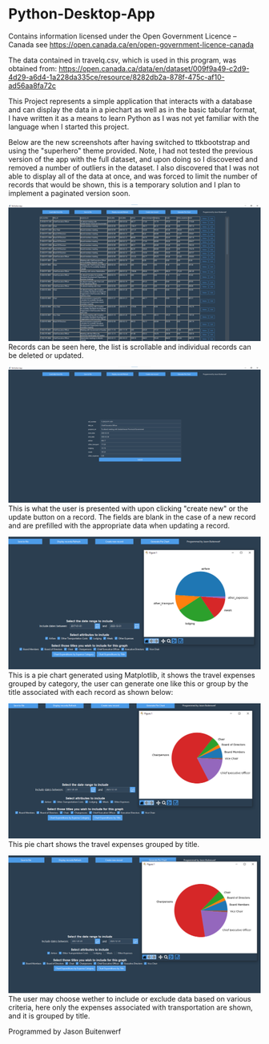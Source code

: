 # Python-Desktop-App
Contains information licensed under the Open Government Licence – Canada
see https://open.canada.ca/en/open-government-licence-canada

The data contained in travelq.csv, which is used in this program, was obtained from:
https://open.canada.ca/data/en/dataset/009f9a49-c2d9-4d29-a6d4-1a228da335ce/resource/8282db2a-878f-475c-af10-ad56aa8fa72c

This Project represents a simple application that interacts with a database and can display the data in a piechart as well as in the basic tabular format, I have written it as a means to learn Python as I was not yet familiar with the language when I started this project.

Below are the new screenshots after having switched to ttkbootstrap and using the "superhero" theme provided. Note, I had not tested the previous version of the app with the full dataset, and upon doing so I discovered and removed a number of outliers in the dataset. I also discovered that I was not able to display all of the data at once, and was forced to limit the number of records that would be shown, this is a temporary solution and I plan to implement a paginated version soon.

![Screenshot of the data displayed in a scrollable interface](screenshots/datascreenshot.png)
Records can be seen here, the list is scrollable and individual records can be deleted or updated.

![Screenshot of the form used to update a record](screenshots/updateform.png)
This is what the user is presented with upon clicking "create new" or the update button on a record. The fields are blank in the case of a new record and are prefilled with the appropriate data when updating a record.

![Screenshot showing pie chart of expenses by category](screenshots/piebycategory.png)
This is a pie chart generated using Matplotlib, it shows the travel expenses grouped by category, the user can generate one like this or group by the title associated with each record as shown below:

![Screenshot of pie chart showing expenses by title](screenshots/piebytitle.png)
This pie chart shows the travel expenses grouped by title.

![Screenshot of piechart showing only transportation expenses, grouped by title](screenshots/transportationexpenses.png)
The user may choose wether to include or exclude data based on various criteria, here only the expenses associated with transportation are shown, and it is grouped by title.

Programmed by Jason Buitenwerf
